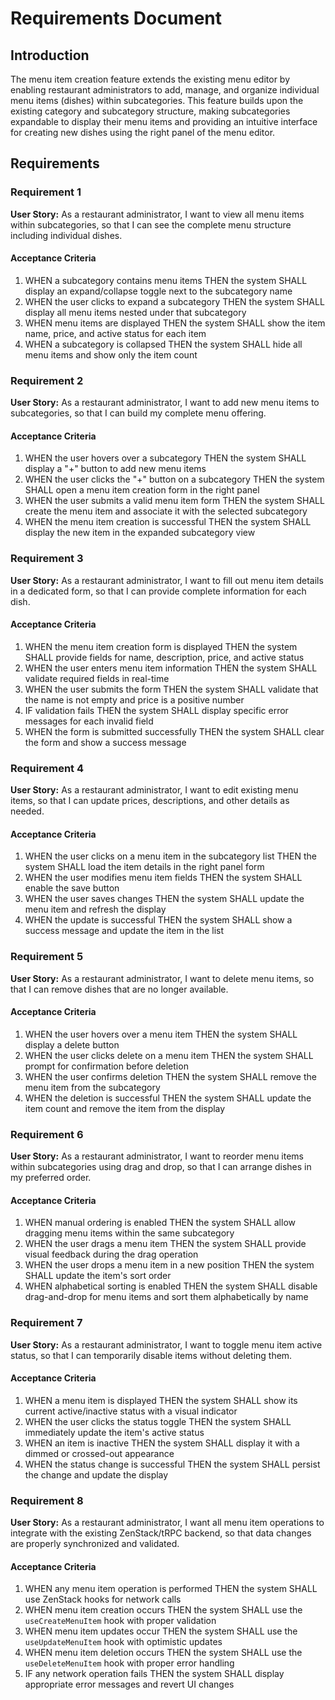# Requirements Document

## Introduction

The menu item creation feature extends the existing menu editor by enabling restaurant administrators to add, manage, and organize individual menu items (dishes) within subcategories. This feature builds upon the existing category and subcategory structure, making subcategories expandable to display their menu items and providing an intuitive interface for creating new dishes using the right panel of the menu editor.

## Requirements

### Requirement 1

**User Story:** As a restaurant administrator, I want to view all menu items within subcategories, so that I can see the complete menu structure including individual dishes.

#### Acceptance Criteria

1. WHEN a subcategory contains menu items THEN the system SHALL display an expand/collapse toggle next to the subcategory name
2. WHEN the user clicks to expand a subcategory THEN the system SHALL display all menu items nested under that subcategory
3. WHEN menu items are displayed THEN the system SHALL show the item name, price, and active status for each item
4. WHEN a subcategory is collapsed THEN the system SHALL hide all menu items and show only the item count

### Requirement 2

**User Story:** As a restaurant administrator, I want to add new menu items to subcategories, so that I can build my complete menu offering.

#### Acceptance Criteria

1. WHEN the user hovers over a subcategory THEN the system SHALL display a "+" button to add new menu items
2. WHEN the user clicks the "+" button on a subcategory THEN the system SHALL open a menu item creation form in the right panel
3. WHEN the user submits a valid menu item form THEN the system SHALL create the menu item and associate it with the selected subcategory
4. WHEN the menu item creation is successful THEN the system SHALL display the new item in the expanded subcategory view

### Requirement 3

**User Story:** As a restaurant administrator, I want to fill out menu item details in a dedicated form, so that I can provide complete information for each dish.

#### Acceptance Criteria

1. WHEN the menu item creation form is displayed THEN the system SHALL provide fields for name, description, price, and active status
2. WHEN the user enters menu item information THEN the system SHALL validate required fields in real-time
3. WHEN the user submits the form THEN the system SHALL validate that the name is not empty and price is a positive number
4. IF validation fails THEN the system SHALL display specific error messages for each invalid field
5. WHEN the form is submitted successfully THEN the system SHALL clear the form and show a success message

### Requirement 4

**User Story:** As a restaurant administrator, I want to edit existing menu items, so that I can update prices, descriptions, and other details as needed.

#### Acceptance Criteria

1. WHEN the user clicks on a menu item in the subcategory list THEN the system SHALL load the item details in the right panel form
2. WHEN the user modifies menu item fields THEN the system SHALL enable the save button
3. WHEN the user saves changes THEN the system SHALL update the menu item and refresh the display
4. WHEN the update is successful THEN the system SHALL show a success message and update the item in the list

### Requirement 5

**User Story:** As a restaurant administrator, I want to delete menu items, so that I can remove dishes that are no longer available.

#### Acceptance Criteria

1. WHEN the user hovers over a menu item THEN the system SHALL display a delete button
2. WHEN the user clicks delete on a menu item THEN the system SHALL prompt for confirmation before deletion
3. WHEN the user confirms deletion THEN the system SHALL remove the menu item from the subcategory
4. WHEN the deletion is successful THEN the system SHALL update the item count and remove the item from the display

### Requirement 6

**User Story:** As a restaurant administrator, I want to reorder menu items within subcategories using drag and drop, so that I can arrange dishes in my preferred order.

#### Acceptance Criteria

1. WHEN manual ordering is enabled THEN the system SHALL allow dragging menu items within the same subcategory
2. WHEN the user drags a menu item THEN the system SHALL provide visual feedback during the drag operation
3. WHEN the user drops a menu item in a new position THEN the system SHALL update the item's sort order
4. WHEN alphabetical sorting is enabled THEN the system SHALL disable drag-and-drop for menu items and sort them alphabetically by name

### Requirement 7

**User Story:** As a restaurant administrator, I want to toggle menu item active status, so that I can temporarily disable items without deleting them.

#### Acceptance Criteria

1. WHEN a menu item is displayed THEN the system SHALL show its current active/inactive status with a visual indicator
2. WHEN the user clicks the status toggle THEN the system SHALL immediately update the item's active status
3. WHEN an item is inactive THEN the system SHALL display it with a dimmed or crossed-out appearance
4. WHEN the status change is successful THEN the system SHALL persist the change and update the display

### Requirement 8

**User Story:** As a restaurant administrator, I want all menu item operations to integrate with the existing ZenStack/tRPC backend, so that data changes are properly synchronized and validated.

#### Acceptance Criteria

1. WHEN any menu item operation is performed THEN the system SHALL use ZenStack hooks for network calls
2. WHEN menu item creation occurs THEN the system SHALL use the `useCreateMenuItem` hook with proper validation
3. WHEN menu item updates occur THEN the system SHALL use the `useUpdateMenuItem` hook with optimistic updates
4. WHEN menu item deletion occurs THEN the system SHALL use the `useDeleteMenuItem` hook with proper error handling
5. IF any network operation fails THEN the system SHALL display appropriate error messages and revert UI changes